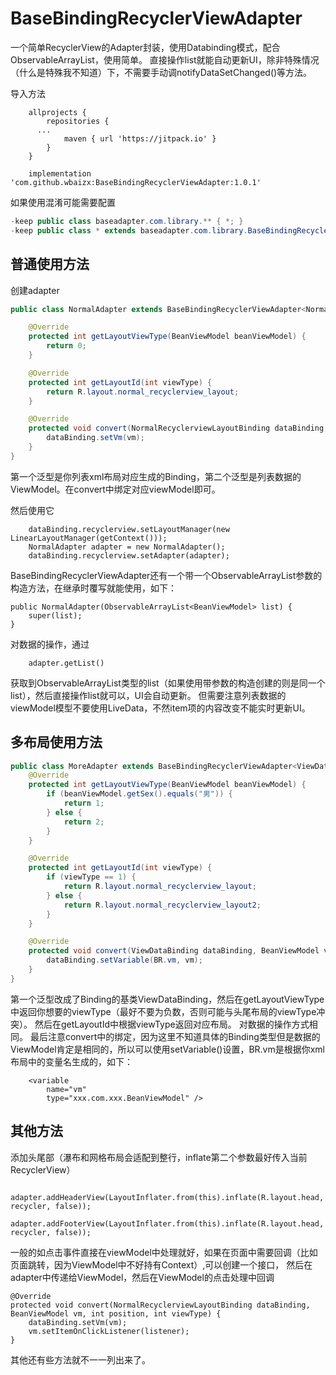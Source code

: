 # BaseBindingRecyclerViewAdapter


 一个简单RecyclerView的Adapter封装，使用Databinding模式，配合ObservableArrayList，使用简单。
 直接操作list就能自动更新UI，除非特殊情况（什么是特殊我不知道）下，不需要手动调notifyDataSetChanged()等方法。


 导入方法

        allprojects {
            repositories {
		  ...
                maven { url 'https://jitpack.io' }
            }
        }

        implementation 'com.github.wbaizx:BaseBindingRecyclerViewAdapter:1.0.1'

 如果使用混淆可能需要配置
```java
-keep public class baseadapter.com.library.** { *; }
-keep public class * extends baseadapter.com.library.BaseBindingRecyclerViewAdapter
```

## 普通使用方法

 创建adapter

```java
public class NormalAdapter extends BaseBindingRecyclerViewAdapter<NormalRecyclerviewLayoutBinding, BeanViewModel> {

    @Override
    protected int getLayoutViewType(BeanViewModel beanViewModel) {
        return 0;
    }

    @Override
    protected int getLayoutId(int viewType) {
        return R.layout.normal_recyclerview_layout;
    }

    @Override
    protected void convert(NormalRecyclerviewLayoutBinding dataBinding, BeanViewModel vm, int position, int viewType) {
        dataBinding.setVm(vm);
    }
}

```
 第一个泛型是你列表xml布局对应生成的Binding，第二个泛型是列表数据的ViewModel。在convert中绑定对应viewModel即可。

 然后使用它

        dataBinding.recyclerview.setLayoutManager(new LinearLayoutManager(getContext()));
        NormalAdapter adapter = new NormalAdapter();
        dataBinding.recyclerview.setAdapter(adapter);

 BaseBindingRecyclerViewAdapter还有一个带一个ObservableArrayList参数的构造方法，在继承时覆写就能使用，如下：

    public NormalAdapter(ObservableArrayList<BeanViewModel> list) {
        super(list);
    }

 对数据的操作，通过

        adapter.getList()

 获取到ObservableArrayList类型的list（如果使用带参数的构造创建的则是同一个list），然后直接操作list就可以，UI会自动更新。
 但需要注意列表数据的viewModel模型不要使用LiveData，不然item项的内容改变不能实时更新UI。

## 多布局使用方法

```java
public class MoreAdapter extends BaseBindingRecyclerViewAdapter<ViewDataBinding, BeanViewModel> {
    @Override
    protected int getLayoutViewType(BeanViewModel beanViewModel) {
        if (beanViewModel.getSex().equals("男")) {
            return 1;
        } else {
            return 2;
        }
    }

    @Override
    protected int getLayoutId(int viewType) {
        if (viewType == 1) {
            return R.layout.normal_recyclerview_layout;
        } else {
            return R.layout.normal_recyclerview_layout2;
        }
    }

    @Override
    protected void convert(ViewDataBinding dataBinding, BeanViewModel vm, int position, int viewType) {
        dataBinding.setVariable(BR.vm, vm);
    }
}

```

 第一个泛型改成了Binding的基类ViewDataBinding，然后在getLayoutViewType中返回你想要的viewType（最好不要为负数，否则可能与头尾布局的viewType冲突）。
 然后在getLayoutId中根据viewType返回对应布局。
 对数据的操作方式相同。
 最后注意convert中的绑定，因为这里不知道具体的Binding类型但是数据的ViewModel肯定是相同的，所以可以使用setVariable()设置，BR.vm是根据你xml布局中的变量名生成的，如下：

        <variable
            name="vm"
            type="xxx.com.xxx.BeanViewModel" />



## 其他方法

 添加头尾部（瀑布和网格布局会适配到整行，inflate第二个参数最好传入当前RecyclerView）

        adapter.addHeaderView(LayoutInflater.from(this).inflate(R.layout.head, recycler, false));
        adapter.addFooterView(LayoutInflater.from(this).inflate(R.layout.head, recycler, false));

 一般的如点击事件直接在viewModel中处理就好，如果在页面中需要回调（比如页面跳转，因为ViewModel中不好持有Context）,可以创建一个接口，
 然后在adapter中传递给ViewModel，然后在ViewModel的点击处理中回调

    @Override
    protected void convert(NormalRecyclerviewLayoutBinding dataBinding, BeanViewModel vm, int position, int viewType) {
        dataBinding.setVm(vm);
        vm.setItemOnClickListener(listener);
    }

 其他还有些方法就不一一列出来了。
